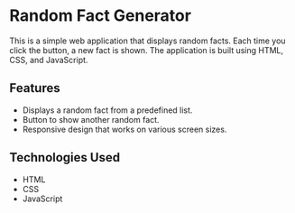 # Random Fact Generator

This is a simple web application that displays random facts. Each time you click the button, a new fact is shown. The application is built using HTML, CSS, and JavaScript.

## Features

- Displays a random fact from a predefined list.
- Button to show another random fact.
- Responsive design that works on various screen sizes.

## Technologies Used

- HTML
- CSS
- JavaScript
